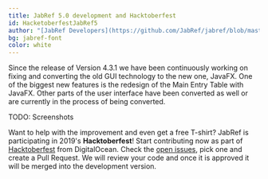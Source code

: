 ```yaml
---
title: JabRef 5.0 development and Hacktoberfest
id: HacketoberfestJabRef5
author: "[JabRef Developers](https://github.com/JabRef/jabref/blob/master/DEVELOPERS)"
bg: jabref-font
color: white
---
```


Since the release of Version 4.3.1 we have been continuously working on fixing and converting the old GUI technology to the new one, JavaFX. 
One of the biggest new features is the redesign of the Main Entry Table with JavaFX. Other parts of the user interface have been converted as well or are currently in the process of being converted.

TODO: Screenshots

Want to help with the improvement and even get a free T-shirt? JabRef is participating in 2019's **Hacktoberfest**! Start contributing now as part of [Hacktoberfest](https://hacktoberfest.digitalocean.com/) from DigitalOcean.
Check the [open issues](https://github.com/JabRef/jabref/issues), pick one and create a Pull Request. We will review your code and once it is approved it will be merged into the development version.
